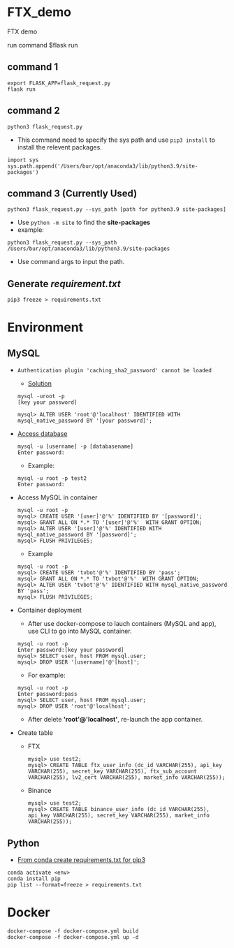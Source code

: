 # FTX_demo
FTX demo

run command $flask run

## command 1
```
export FLASK_APP=flask_request.py
flask run
```

## command 2
```
python3 flask_request.py
```
* This command need to specify the sys path and use `pip3 install` to install the relevent packages.
```
import sys
sys.path.append('/Users/bur/opt/anaconda3/lib/python3.9/site-packages')
```

## command 3 (Currently Used)
```
python3 flask_request.py --sys_path [path for python3.9 site-packages]
```
* Use `python -m site` to find the **site-packages**
* example:
```
python3 flask_request.py --sys_path /Users/bur/opt/anaconda3/lib/python3.9/site-packages
```
* Use command args to input the path.

## Generate *requirement.txt*
```
pip3 freeze > requirements.txt
```

# Environment
## MySQL
* `Authentication plugin 'caching_sha2_password' cannot be loaded`
    * [Solution](https://www.jianshu.com/p/9a645c473676)
    ```
    mysql -uroot -p
    [key your password]

    mysql> ALTER USER 'root'@'localhost' IDENTIFIED WITH mysql_native_password BY '[your password]';
    ```
* [Access database](https://www.hostmysite.com/support/linux/mysql/access/)
    ```
    mysql -u [username] -p [databasename]
    Enter password:
    ```
    * Example:
    ```
    mysql -u root -p test2
    Enter password:
    ```
* Access MySQL in container
    ```
    mysql -u root -p
    mysql> CREATE USER '[user]'@'%' IDENTIFIED BY '[password]';
    mysql> GRANT ALL ON *.* TO '[user]'@'%'  WITH GRANT OPTION;
    mysql> ALTER USER '[user]'@'%' IDENTIFIED WITH mysql_native_password BY '[password]';
    mysql> FLUSH PRIVILEGES;
    ```
    * Example
    ```
    mysql -u root -p
    mysql> CREATE USER 'tvbot'@'%' IDENTIFIED BY 'pass';
    mysql> GRANT ALL ON *.* TO 'tvbot'@'%'  WITH GRANT OPTION;
    mysql> ALTER USER 'tvbot'@'%' IDENTIFIED WITH mysql_native_password BY 'pass';
    mysql> FLUSH PRIVILEGES;
    ```
* Container deployment
    * After use docker-compose to lauch containers (MySQL and app), use CLI to go into MySQL container.
    ```
    mysql -u root -p
    Enter password:[key your password]
    mysql> SELECT user, host FROM mysql.user;
    mysql> DROP USER '[username]'@'[host]';
    ```
    * For example:
    ```
    mysql -u root -p
    Enter password:pass
    mysql> SELECT user, host FROM mysql.user;
    mysql> DROP USER 'root'@'localhost';
    ```
    * After delete **'root'@'localhost'**, re-launch the app container.

* Create table
    * FTX
        ```
        mysql> use test2;
        mysql> CREATE TABLE ftx_user_info (dc_id VARCHAR(255), api_key VARCHAR(255), secret_key VARCHAR(255), ftx_sub_account VARCHAR(255), lv2_cert VARCHAR(255), market_info VARCHAR(255));
        ```
    * Binance
        ```
        mysql> use test2;
        mysql> CREATE TABLE binance_user_info (dc_id VARCHAR(255), api_key VARCHAR(255), secret_key VARCHAR(255), market_info VARCHAR(255));
        ```

## Python
* [From conda create requirements.txt for pip3](https://stackoverflow.com/questions/50777849/from-conda-create-requirements-txt-for-pip3)
```
conda activate <env>
conda install pip
pip list --format=freeze > requirements.txt
```


# Docker
```
docker-compose -f docker-compose.yml build
docker-compose -f docker-compose.yml up -d
```